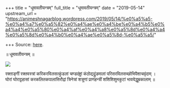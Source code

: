 +++
title = "धूमावतीयन्त्रम्"
full_title = "धूमावतीयन्त्रम्"
date = "2019-05-14"
upstream_url = "https://animeshnagarblog.wordpress.com/2019/05/14/%e0%a5%a5-%e0%a4%a7%e0%a5%82%e0%a4%ae%e0%a4%be%e0%a4%b5%e0%a4%a4%e0%a5%80%e0%a4%af%e0%a4%a8%e0%a5%8d%e0%a4%a4%e0%a5%8d%e0%a4%b0%e0%a4%ae%e0%a5%8d-%e0%a5%a5/"

+++
Source: [here](https://animeshnagarblog.wordpress.com/2019/05/14/%e0%a5%a5-%e0%a4%a7%e0%a5%82%e0%a4%ae%e0%a4%be%e0%a4%b5%e0%a4%a4%e0%a5%80%e0%a4%af%e0%a4%a8%e0%a5%8d%e0%a4%a4%e0%a5%8d%e0%a4%b0%e0%a4%ae%e0%a5%8d-%e0%a5%a5/).

॥ धूमावतीयन्त्रम् ॥

![](https://animeshnagarblog.files.wordpress.com/2019/05/img_20190514_1343475456494647336619483.jpg?w=700)

रक्ताङ्गीं रक्तवस्त्रां करिकरविलसत्कुंडलां चण्डदंष्ट्रां
कंठोद्यद्रुंडमालां परिसरविलसच्छोभिपैशाचवृंदाम् ।  
घोरां घोराट्टहासां करकलितकपालासिरौद्रां त्रिनेत्रां शत्रूणां
प्राणहन्त्रीं शशिशिशुमकुटां भावयेद्धूम्रकालाम् ॥

